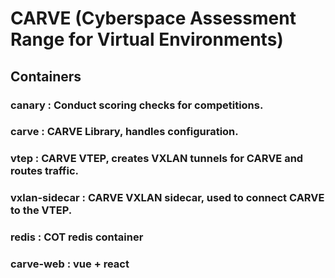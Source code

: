 # CARVE (Cyberspace Assessment Range for Virtual Environments)

## Containers
### canary : Conduct scoring checks for competitions. 
### carve : CARVE Library, handles configuration.
### vtep : CARVE VTEP, creates VXLAN tunnels for CARVE and routes traffic.
### vxlan-sidecar : CARVE VXLAN sidecar, used to connect CARVE to the VTEP.
### redis : COT redis container
### carve-web : vue + react 